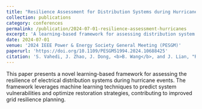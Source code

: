 ```yaml
---
title: "Resilience Assessment for Distribution Systems during Hurricanes: A Learning-Based Framework"
collection: publications
category: conferences
permalink: /publication/2024-07-01-resilience-assessment-hurricanes
excerpt: 'A learning-based framework for assessing distribution system resilience during hurricane events.'
date: 2024-07-01
venue: '2024 IEEE Power & Energy Society General Meeting (PESGM)'
paperurl: 'https://doi.org/10.1109/PESGM51994.2024.10688425'
citation: 'S. Vahedi, J. Zhao, J. Dong, <b>B. Wang</b>, and J. Lian, "Resilience Assessment for Distribution Systems during Hurricanes: A Learning-Based Framework," in <i>2024 IEEE Power & Energy Society General Meeting (PESGM)</i>, Jul. 2024, pp. 1–5. doi: 10.1109/PESGM51994.2024.10688425.'
---
```


This paper presents a novel learning-based framework for assessing the resilience of electrical distribution systems during hurricane events. The framework leverages machine learning techniques to predict system vulnerabilities and optimize restoration strategies, contributing to improved grid resilience planning.
